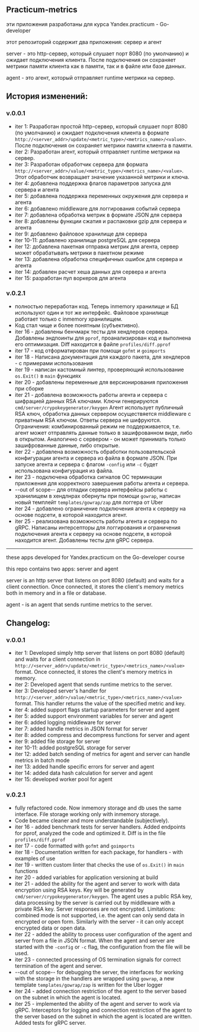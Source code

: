 ##



## Practicum-metrics

эти приложения разработаны для курса Yandex.practicum - Go-developer

этот репозиторий содержит два приложения: сервер и агент

server - это http-сервер, который слушает порт 8080 (по умолчанию) и ожидает подключения клиента. После подключения он сохраняет метрики памяти клиента как в памяти, так и в файле или базе данных.

agent - это агент, который отправляет runtime метрики на сервер.

## История изменений:

### v.0.0.1

- iter 1: Разработан простой http-сервер, который слушает порт 8080 (по умолчанию) и ожидает подключения клиента в формате ```http://<server_addr>/update/<metric_type>/<metrics_name>/<value>```. После подключения он сохраняет метрики памяти клиента в памяти.
- iter 2: Разработан агент, который отправляет runtime метрики на сервер.
- iter 3: Разработан обработчик сервера для формата ```http://<server_addr>/value/<metric_type>/<metrics_name>/<value>```. Этот обработчик возвращает значение указанной метрики и ключа.
- iter 4: добавлена поддержка флагов параметров запуска для сервера и агента
- iter 5: добавлена поддержка переменных окружения для сервера и агента
- iter 6: добавлено middleware для логгирования событий сервера
- iter 7: добавлена обработка метрик в формате JSON для сервера
- iter 8: добавлены функции сжатия и распаковки gzip для сервера и агента
- iter 9: добавлено файловое хранилище для сервера
- iter 10-11: добавлено хранилище postgreSQL для сервера
- iter 12: добавлена пакетная отправка метрик для агента, сервер может обрабатывать метрики в пакетном режиме
- iter 13: добавлена обработка специфичных ошибок для сервера и агента
- iter 14: добавлен расчет хеша данных для сервера и агента
- iter 15: разработан пул воркеров для агента

### v.0.2.1

- полностью переработан код. Теперь inmemory хранилище и БД используют один и тот же интерфейс. Файловое хранилище работает только с inmemory хранилищем.
- Код стал чище и более понятным (субъективно).
- iter 16 - добавлены бенчмарк тесты для хендлеров сервера. Добавлены эндпоинты для ```pprof```, проанализирован код и выполнена его оптимизация. Diff находится в файле ```profiles/diff.pprof```
- iter 17 - код отформатирован при помощи ```gofmt``` и ```goimports```
- iter 18 - Написана документация для каждого пакета, для хендлеров - с примерами использования
- iter 19 - написан кастомный линтер, проверяющий использование ```os.Exit()``` в ```main``` функциях
- iter 20 - добавлены переменные для версионирования приложения при сборке
- iter 21 - добавлена возможность работы агента и сервера с шифрацией данных RSA ключами. Ключи генерируются ```cmd/server/crypokeygenerator/keygen``` Агент использует публичный RSA ключ, обработка данных сервером осуществяется middleware c приватным RSA ключом. Ответы сервера не шифруются. Ограничения: комбинированный режим не поддерживается, т.е. агент может отправлять данные только в зашифрованном виде, либо в открытом. Аналогично с сервером - он может принимать только зашифрованные данные, либо открытые.
- iter 22 - добавлена возможность обработки пользовательской конфигурации агента и сервера из файла в формате JSON. При запуске агента и сервера с флагом ```-config``` или ```-c``` будет использована конфигурация из файла. 
- iter 23 - подключена обработка сигналов ОС терминации приложения для корректного завершения работы агента и сервера. 
- --out of scope-- для отладки сервера интерфейсы работы с хранилищем в хендлнрах обернуты при помощи ```gowrap```, написан новый темплейт ```templates/gowrap/zap``` для логгера от Uber
- iter 24 - добавлено ограничение подключения агента к серверу на основе подсети, в которой находится агент.
- iter 25 - реализована возможность работы агента и сервера по gRPC. Написаны интерсепторы для логгирования и ограничения подключения агента к серверу на основе подсети, в которой находится агент. Добавлены тесты для gRPC сервера.
--------------------

these apps developed for Yandex.practicum on the Go-developer course

this repo contains two apps: server and agent

server is an http server that listens on port 8080 (default) and waits for a client connection. Once connected, it stores the client's memory metrics both in memory and in a file or database.

agent - is an agent that sends runtime metrics to the server.

## Changelog:

### v.0.0.1

- iter 1: Developed simply http server that listens on port 8080 (default) and waits for a client connection in ```http://<server_addr>/update/<metric_type>/<metrics_name>/<value>``` format. Once connected, it stores the client's memory metrics in memory.
- iter 2: Developed agent that sends runtime metrics to the server.
- iter 3: Developed server's handler for ```http://<server_addr>/value/<metric_type>/<metrics_name>/<value>``` format. This handler returns the value of the specified metric and key.
- iter 4: added support flags startup parameters for server and agent
- iter 5: added support environment variables for server and agent
- iter 6: added logging middleware for server
- iter 7: added handle metrics in JSON format for server
- iter 8: added compress and decompress functions for server and agent
- iter 9: added file storage for server
- iter 10-11: added postgreSQL storage for server
- iter 12: added batch sending of metrics for agent and server can handle metrics in batch mode
- iter 13: added handle specific errors for server and agent
- iter 14: added data hash calculation for server and agent
- iter 15: developed worker pool for agent

### v.0.2.1

- fully refactored code. Now inmemory storage and db uses the same interface. File storage working only with inmemory storage.
- Code became cleaner and more understandable (subjectively).
- iter 16 - added benchmark tests for server handlers. Added endpoints for pprof, analyzed the code and optimized it. Diff is in the file ```profiles/diff.pprof```
- iter 17 - code formatted with ```gofmt``` and ```goimports```
- iter 18 - Documentation written for each package, for handlers - with examples of use
- iter 19 - written custom linter that checks the use of ```os.Exit()``` in ```main``` functions
- iter 20 - added variables for application versioning at build
- iter 21 - added the ability for the agent and server to work with data encryption using RSA keys. Key will be generated by ```cmd/server/crypokeygenerator/keygen```. The agent uses a public RSA key, data processing by the server is carried out by middleware with a private RSA key. Server responses are not encrypted. Limitations: combined mode is not supported, i.e. the agent can only send data in encrypted or open form. Similarly with the server - it can only accept encrypted data or open data.
- iter 22 - added the ability to process user configuration of the agent and server from a file in JSON format. When the agent and server are started with the ```-config``` or ```-c``` flag, the configuration from the file will be used.
- iter 23 - connected processing of OS termination signals for correct termination of the agent and server.
- --out of scope-- for debugging the server, the interfaces for working with the storage in the handlers are wrapped using ```gowrap```, a new template ```templates/gowrap/zap``` is written for the Uber logger
- iter 24 - added connection restriction of the agent to the server based on the subnet in which the agent is located.
- iter 25 - implemented the ability of the agent and server to work via gRPC. Interceptors for logging and connection restriction of the agent to the server based on the subnet in which the agent is located are written. Added tests for gRPC server.


